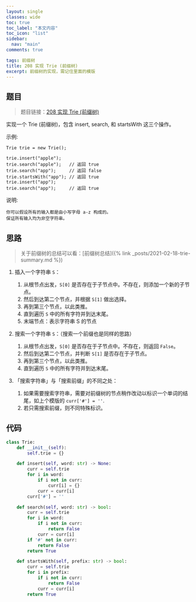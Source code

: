 ```yaml
---
layout: single
classes: wide
toc: true
toc_label: "本文内容"
toc_icon: "list"
sidebar:
  nav: "main"
comments: true

tags: 前缀树
title: 208 实现 Trie (前缀树)
excerpt: 前缀树的实现，需记住里面的模版
---
```


## 题目

> 题目链接：[208 实现 Trie (前缀树)](https://leetcode-cn.com/problems/implement-trie-prefix-tree/)

实现一个 Trie (前缀树)，包含 insert, search, 和 startsWith 这三个操作。

示例:

    Trie trie = new Trie();

    trie.insert("apple");
    trie.search("apple");   // 返回 true
    trie.search("app");     // 返回 false
    trie.startsWith("app"); // 返回 true
    trie.insert("app");   
    trie.search("app");     // 返回 true

说明:

    你可以假设所有的输入都是由小写字母 a-z 构成的。
    保证所有输入均为非空字符串。

## 思路 

> 关于前缀树的总结可以看：[前缀树总结]({% link _posts/2021-02-18-trie-summary.md %})

1. 插入一个字符串 `S`：
   1. 从根节点出发，`S[0]` 是否存在于子节点中。不存在，则添加一个新的子节点。
   2. 然后到达第二个节点，并根据 `S[1]` 做出选择。 
   3. 再到第三个节点，以此类推。 
   4. 直到遍历 `S` 中的所有字符并到达末尾。 
   5. 末端节点：表示字符串 S 的节点

2. 搜索一个字符串 `S`：（搜索一个前缀也是同样的思路）
   1. 从根节点出发，`S[0]` 是否存在于子节点中。不存在，则返回 `False`。
   2. 然后到达第二个节点，并判断 `S[1]` 是否存在于子节点。 
   3. 再到第三个节点，以此类推。 
   4. 直到遍历 `S` 中的所有字符并到达末尾。 

3. 「搜索字符串」与「搜索前缀」的不同之处：
   1. 如果需要搜索字符串，需要对前缀树的节点稍作改动以标识一个单词的结尾，如上个模版的 `curr['#'] = ''`.
   2. 若只需搜索前缀，则不同特殊标识。



## 代码 

```python
class Trie:
    def __init__(self):
        self.trie = {}

    def insert(self, word: str) -> None:
        curr = self.trie
        for i in word:
            if i not in curr:
                curr[i] = {}
            curr = curr[i]
        curr['#'] = ''

    def search(self, word: str) -> bool:
        curr = self.trie
        for i in word:
            if i not in curr:
                return False
            curr = curr[i]
        if '#' not in curr:
            return False
        return True

    def startsWith(self, prefix: str) -> bool:
        curr = self.trie
        for i in prefix:
            if i not in curr:
                return False
            curr = curr[i]
        return True
```
